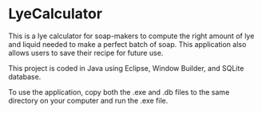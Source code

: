 # LyeCalculator
This is a lye calculator for soap-makers to compute the right amount of lye and liquid needed to make a perfect batch of soap.  This application also allows users to save their recipe for future use.

This project is coded in Java using Eclipse, Window Builder, and SQLite database.


To use the application, copy both the .exe and .db files to the same directory on your computer and run the .exe file.  
